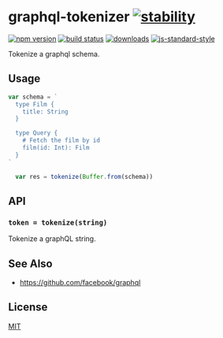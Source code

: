 # graphql-tokenizer [![stability][0]][1]
[![npm version][2]][3] [![build status][4]][5]
[![downloads][8]][9] [![js-standard-style][10]][11]

Tokenize a graphql schema.

## Usage
```js
var schema = `
  type Film {
    title: String
  }

  type Query {
    # Fetch the film by id
    film(id: Int): Film
  }
`

  var res = tokenize(Buffer.from(schema))
```

## API
### `token = tokenize(string)`
Tokenize a graphQL string.

## See Also
- https://github.com/facebook/graphql

## License
[MIT](https://tldrlegal.com/license/mit-license)

[0]: https://img.shields.io/badge/stability-experimental-orange.svg?style=flat-square
[1]: https://nodejs.org/api/documentation.html#documentation_stability_index
[2]: https://img.shields.io/npm/v/graphql-tokenizer.svg?style=flat-square
[3]: https://npmjs.org/package/graphql-tokenizer
[4]: https://img.shields.io/travis/yoshuawuyts/graphql-tokenizer/master.svg?style=flat-square
[5]: https://travis-ci.org/yoshuawuyts/graphql-tokenizer
[6]: https://img.shields.io/codecov/c/github/yoshuawuyts/graphql-tokenizer/master.svg?style=flat-square
[7]: https://codecov.io/github/yoshuawuyts/graphql-tokenizer
[8]: http://img.shields.io/npm/dm/graphql-tokenizer.svg?style=flat-square
[9]: https://npmjs.org/package/graphql-tokenizer
[10]: https://img.shields.io/badge/code%20style-standard-brightgreen.svg?style=flat-square
[11]: https://github.com/feross/standard
